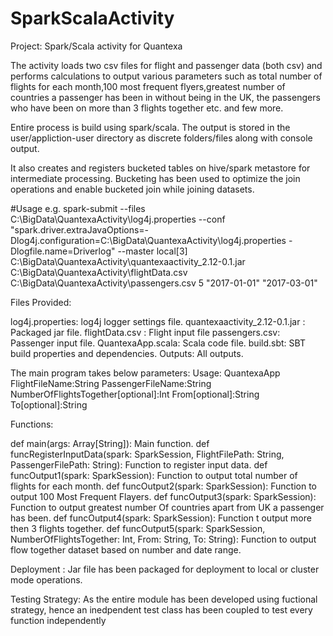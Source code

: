 # SparkScalaActivity
Project: Spark/Scala activity for Quantexa

The activity loads two csv files for flight and passenger data (both csv) and performs calculations to output various parameters such as total number of flights for each month,100 most frequent flyers,greatest number of countries a passenger has been in without being in the UK, the passengers who have been on more than 3 flights together etc. and few more. 

Entire process is build using spark/scala. The output is stored in the user/appliction-user directory as discrete folders/files along with console output.

It also creates and registers bucketed tables on hive/spark metastore for intermediate processing. Bucketing has been used to optimize the join operations and enable bucketed join while joining datasets.

#Usage e.g.
spark-submit --files C:\BigData\QuantexaActivity\log4j.properties --conf "spark.driver.extraJavaOptions=-Dlog4j.configuration=C:\BigData\QuantexaActivity\log4j.properties -Dlogfile.name=Driverlog" --master local[3] C:\BigData\QuantexaActivity\quantexaactivity_2.12-0.1.jar C:\BigData\QuantexaActivity\flightData.csv C:\BigData\QuantexaActivity\passengers.csv 5 "2017-01-01" "2017-03-01"

Files Provided:

log4j.properties: log4j logger settings file.
quantexaactivity_2.12-0.1.jar : Packaged jar file.
flightData.csv : Flight input file
passengers.csv: Passenger input file.
QuantexaApp.scala: Scala code file.
build.sbt: SBT build properties and dependencies.
Outputs: All outputs.

The main program takes below parameters:
Usage: QuantexaApp FlightFileName:String PassengerFileName:String NumberOfFlightsTogether[optional]:Int From[optional]:String To[optional]:String


Functions:

def main(args: Array[String]): Main function.
def funcRegisterInputData(spark: SparkSession, FlightFilePath: String, PassengerFilePath: String): Function to register input data.
def funcOutput1(spark: SparkSession): Function to output total number of flights for each month.
def funcOutput2(spark: SparkSession): Function to output 100 Most Frequent Flayers.
def funcOutput3(spark: SparkSession): Function to output greatest number Of countries apart from UK a passenger has been.
def funcOutput4(spark: SparkSession): Function t output more then 3 flights together.
def funcOutput5(spark: SparkSession, NumberOfFlightsTogether: Int, From: String, To: String): Function to output flow together dataset based on number and date range.

Deployment : Jar file has been packaged for deployment to local or cluster mode operations.

Testing Strategy: As the entire module has been developed using fuctional strategy, hence an inedpendent test class has been coupled to test every function independently 
